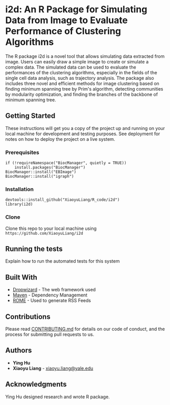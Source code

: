 # i2d: An R Package for Simulating Data from Image to Evaluate Performance of Clustering Algorithms
The R package i2d is a novel tool that allows simulating data extracted from image. Users can easily draw a simple image to create or simulate a complex data. The simulated data can be used to evaluate the performances of the clustering algorithms, especially in the fields of the single cell data analysis, such as trajectory analysis. The package also includes three novel and efficient methods for image clustering based on finding minimum spanning tree by Prim's algorithm, detecting communities by modularity optimization, and finding the branches of the backbone of minimum spanning tree.

## Getting Started

These instructions will get you a copy of the project up and running on your local machine for development and testing purposes. See deployment for notes on how to deploy the project on a live system.

### Prerequisites
```
if (!requireNamespace("BiocManager", quietly = TRUE))
    install.packages("BiocManager")
BiocManager::install("EBImage")
BiocManager::install("igraph")
```

### Installation
```
devtools::install_github("XiaoyuLiang/R_code/i2d")
library(i2d)
```

### Clone
Clone this repo to your local machine using `https://github.com/XiaoyuLiang/i2d`

## Running the tests
Explain how to run the automated tests for this system

## Built With
* [Dropwizard](http://www.dropwizard.io/1.0.2/docs/) - The web framework used
* [Maven](https://maven.apache.org/) - Dependency Management
* [ROME](https://rometools.github.io/rome/) - Used to generate RSS Feeds

## Contributions
Please read [CONTRIBUTING.md](https://gist.github.com/PurpleBooth/b24679402957c63ec426) for details on our code of conduct, and the process for submitting pull requests to us.

## Authors
* **Ying Hu** 
* **Xiaoyu Liang** - xiaoyu.liang@yale.edu

## Acknowledgments
Ying Hu designed research and wrote R package.
